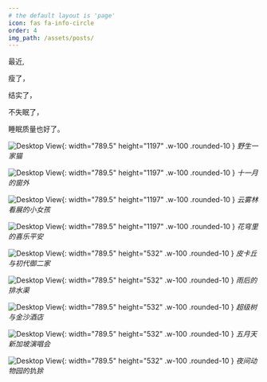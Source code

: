```yaml
---
# the default layout is 'page'
icon: fas fa-info-circle
order: 4
img_path: /assets/posts/
---
```


最近,

瘦了，

结实了，

不失眠了，

睡眠质量也好了。

![Desktop View](202302/three-cats.jpg){: width="789.5" height="1197" .w-100 .rounded-10 }
_野生一家猫_

![Desktop View](202302/studio-in-beijing.jpg){: width="789.5" height="1197" .w-100 .rounded-10 }
_十一月的窗外_

![Desktop View](202302/little-girl.jpg){: width="789.5" height="1197" .w-100 .rounded-10 }
_云雾林看展的小女孩_

![Desktop View](202302/flower-dome-joy.jpg){: width="789.5" height="1197" .w-100 .rounded-10 }
_花穹里的喜乐平安_

![Desktop View](202302/three-pokemon.jpg){: width="789.5" height="532" .w-100 .rounded-10 }
_皮卡丘与初代御二家_

![Desktop View](202302/plant.jpg){: width="789.5" height="532" .w-100 .rounded-10 }
_雨后的排水渠_

![Desktop View](202302/gardens-by-the-bay.jpg){: width="789.5" height="532" .w-100 .rounded-10 }
_超级树与金沙酒店_

![Desktop View](202301/2022-mayday.jpg){: width="789.5" height="532" .w-100 .rounded-10 }
_五月天新加坡演唱会_

![Desktop View](202302/armadillo.jpg){: width="789.5" height="532" .w-100 .rounded-10 }
_夜间动物园的犰狳_
